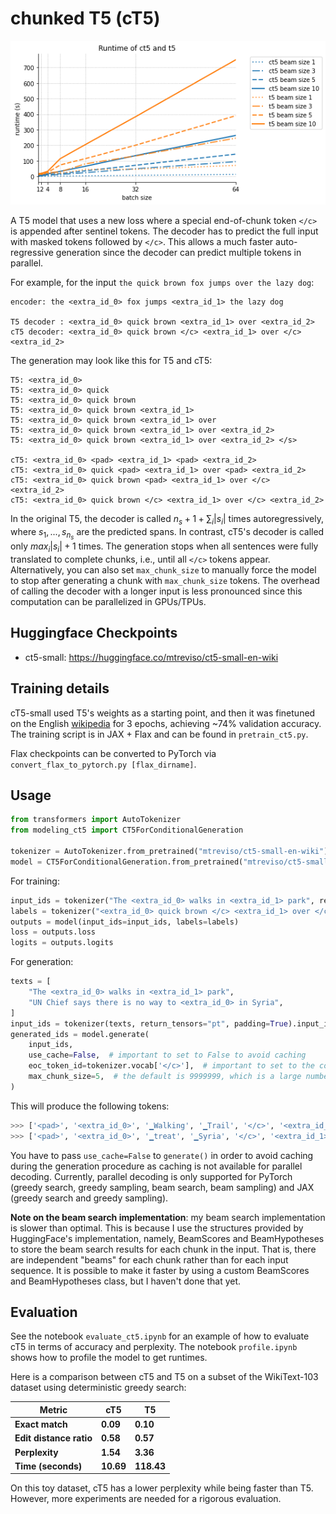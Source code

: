 # chunked T5 (cT5)

![Runtime of ct5 and t5 in seconds](./runtime_ct5_vs_t5.png)

A T5 model that uses a new loss where a special end-of-chunk token `</c>` is appended after sentinel tokens. 
The decoder has to predict the full input with masked tokens followed by `</c>`. 
This allows a much faster auto-regressive generation since the decoder can predict multiple tokens in parallel.

For example, for the input `the quick brown fox jumps over the lazy dog`:
```
encoder: the <extra_id_0> fox jumps <extra_id_1> the lazy dog

T5 decoder : <extra_id_0> quick brown <extra_id_1> over <extra_id_2>
cT5 decoder: <extra_id_0> quick brown </c> <extra_id_1> over </c> <extra_id_2>
```

The generation may look like this for T5 and cT5:
```
T5: <extra_id_0>
T5: <extra_id_0> quick
T5: <extra_id_0> quick brown
T5: <extra_id_0> quick brown <extra_id_1>
T5: <extra_id_0> quick brown <extra_id_1> over
T5: <extra_id_0> quick brown <extra_id_1> over <extra_id_2>
T5: <extra_id_0> quick brown <extra_id_1> over <extra_id_2> </s>

cT5: <extra_id_0> <pad> <extra_id_1> <pad> <extra_id_2>
cT5: <extra_id_0> quick <pad> <extra_id_1> over <pad> <extra_id_2>
cT5: <extra_id_0> quick brown <pad> <extra_id_1> over </c> <extra_id_2>
cT5: <extra_id_0> quick brown </c> <extra_id_1> over </c> <extra_id_2>
```

In the original T5, the decoder is called $n_s + 1 + \sum_i |s_i|$ times autoregressively, 
where $s_1,...,s_{n_s}$ are the predicted spans. 
In contrast, cT5's decoder is called only $max_i |s_i| + 1$ times. 
The generation stops when all sentences were fully translated to complete chunks, i.e., until all `</c>` tokens appear. 
Alternatively, you can also set `max_chunk_size` to manually force the model to stop after generating a chunk with `max_chunk_size` tokens.
The overhead of calling the decoder with a longer input is less pronounced since this computation can be parallelized in GPUs/TPUs.

## Huggingface Checkpoints

- ct5-small: https://huggingface.co/mtreviso/ct5-small-en-wiki


## Training details

cT5-small used T5's weights as a starting point, and then it was finetuned on the English [wikipedia](https://huggingface.co/datasets/wikipedia) for 3 epochs, achieving ~74% validation accuracy.
The training script is in JAX + Flax and can be found in `pretrain_ct5.py`.

Flax checkpoints can be converted to PyTorch via `convert_flax_to_pytorch.py [flax_dirname]`.


## Usage

```python
from transformers import AutoTokenizer
from modeling_ct5 import CT5ForConditionalGeneration

tokenizer = AutoTokenizer.from_pretrained("mtreviso/ct5-small-en-wiki")
model = CT5ForConditionalGeneration.from_pretrained("mtreviso/ct5-small-en-wiki")
```

For training:

```python
input_ids = tokenizer("The <extra_id_0> walks in <extra_id_1> park", return_tensors="pt").input_ids
labels = tokenizer("<extra_id_0> quick brown </c> <extra_id_1> over </c> <extra_id_2>", return_tensors="pt").input_ids
outputs = model(input_ids=input_ids, labels=labels)
loss = outputs.loss
logits = outputs.logits
```

For generation:

```python
texts = [
    "The <extra_id_0> walks in <extra_id_1> park",
    "UN Chief says there is no way to <extra_id_0> in Syria",
]
input_ids = tokenizer(texts, return_tensors="pt", padding=True).input_ids
generated_ids = model.generate(
    input_ids, 
    use_cache=False,  # important to set to False to avoid caching
    eoc_token_id=tokenizer.vocab['</c>'],  # important to set to the correct end-of-chunk id
    max_chunk_size=5,  # the default is 9999999, which is a large number
)
```

This will produce the following tokens:
```python
>>> ['<pad>', '<extra_id_0>', '▁Walking', '▁Trail', '</c>', '<extra_id_1>', '▁the', '</c>', '<extra_id_2>', '</s>']
>>> ['<pad>', '<extra_id_0>', '▁treat', '▁Syria', '</c>', '<extra_id_1>', '</s>', '<pad>', '<pad>', '<pad>']
```

You have to pass `use_cache=False` to `generate()` in order to avoid caching during the generation procedure as caching is not available for parallel decoding. 
Currently, parallel decoding is only supported for PyTorch (greedy search, greedy sampling, beam search, beam sampling) and JAX (greedy search and greedy sampling).

**Note on the beam search implementation**: my beam search implementation is slower than optimal.
This is because I use the structures provided by HuggingFace's implementation, namely, BeamScores and BeamHypotheses to store the beam search results for each chunk in the input.
That is, there are independent "beams" for each chunk rather than for each input sequence.
It is possible to make it faster by using a custom BeamScores and BeamHypotheses class, but I haven't done that yet.


## Evaluation

See the notebook `evaluate_ct5.ipynb` for an example of how to evaluate cT5 in terms of accuracy and perplexity.
The notebook `profile.ipynb` shows how to profile the model to get runtimes.

Here is a comparison between cT5 and T5 on a subset of the WikiText-103 dataset using deterministic greedy search:


 | Metric              | cT5       | T5         |
|---------------------|-----------|------------|
| **Exact match**       | **0.09**  | **0.10**   |
| **Edit distance ratio** | **0.58**  | **0.57**   |
| **Perplexity**          | **1.54**  | **3.36**   |
| **Time (seconds)**      | **10.69** | **118.43** |

On this toy dataset, cT5 has a lower perplexity while being faster than T5. However, more experiments are needed for a rigorous evaluation.
